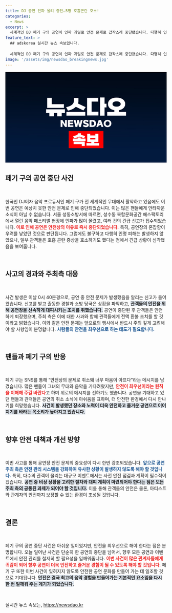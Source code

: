 ```yaml
---
title: DJ 공연 인파 몰려 중단…5명 호흡곤란 호소!
categories:
  - News
excerpt: >
  세계적인 DJ 페기 구의 공연이 인파 과밀로 안전 문제로 갑작스레 중단됐습니다. 다행히 인명 피해는 없지만, 호흡 곤란을 호소한 관객도 있어 주최 측은 전액 환불과 사과를 전했습니다.
feature_text: >
  ## adskorea 실시간 뉴스 속보입니다.

  세계적인 DJ 페기 구의 공연이 인파 과밀로 안전 문제로 갑작스레 중단됐습니다. 다행히 인명 피해는 없지만, 호흡 곤란을 호소한 관객도 있어 주최 측은 전액 환불과 사과를 전했습니다.
image: '/assets/img/newsdao_breakingnews.jpg'
---
```


<p><img src="/assets/img/newsdao_breakingnews.jpg" alt="adskorea 속보" /></p>

<h2 data-ke-size="size26">페기 구의 공연 중단 사건</h2>

<p data-ke-size="size16">&nbsp;</p>

<p data-ke-size="size16">한국인 DJ이자 음악 프로듀서인 페기 구가 전 세계적인 무대에서 활약하고 있음에도 이번 공연은 예상치 못한 안전 문제로 인해 중단되었습니다. 이는 많은 팬들에게 안타까운 소식이 아닐 수 없습니다. 서울 성동소방서에 따르면, 성수동 복합문화공간 에스팩토리에서 열린 음악 페스티벌 현장에 인파가 많이 몰렸고, 여러 건의 긴급 신고가 접수되었습니다. <b><span style="color: #ee2323;">이로 인해 공연은 안전상의 이유로 즉시 중단되었습니다.</span></b> 특히, 공연장의 혼잡함이 우려를 낳았던 것으로 판단됩니다. 그럼에도 불구하고 다행히 인명 피해는 발생하지 않았으나, 일부 관객들은 호흡 곤란 증상을 호소하기도 했다는 점에서 긴급 상황이 심각했음을 보여줍니다.</p>

<p data-ke-size="size16">&nbsp;</p>

<h2 data-ke-size="size26">사고의 경과와 주최측 대응</h2>

<p data-ke-size="size16">&nbsp;</p>

<p data-ke-size="size16">사건 발생은 이날 0시 40분경으로, 공연 중 안전 문제가 발생했음을 알리는 신고가 들어왔습니다. 신고를 받고 출동한 경찰과 소방 당국은 상황을 파악하고, <b><span style="background-color: #21538527;">관객들의 안전을 위해 공연장을 신속하게 대피시키는 조치를 취했습니다.</span></b> 공연이 중단된 후 관객들은 안전하게 퇴장했으며, 주최 측은 이에 대한 사과와 함께 관객들에게 전액 환불 조치를 할 것이라고 밝혔습니다. 이와 같은 안전 문제는 앞으로의 행사에서 반드시 주의 깊게 고려해야 할 사항임이 분명합니다. <b><span style="color: #1a5490;">사람들의 안전을 최우선으로 하는 태도가 필요합니다.</span></b></p>

<p data-ke-size="size16">&nbsp;</p>

<h2 data-ke-size="size26">팬들과 페기 구의 반응</h2>

<p data-ke-size="size16">&nbsp;</p>

<p data-ke-size="size16">페기 구는 SNS를 통해 “안전상의 문제로 취소돼 너무 마음이 아프다”라는 메시지를 남겼습니다. 많은 팬들이 그녀의 무대와 음악을 기다려왔지만, <b><span style="color: #ee2323;">안전이 최우선이라는 원칙을 이해해 주길 바란다</span></b>고 하며 위로의 메시지를 전하기도 했습니다. 공연을 기대하고 있던 팬들과 관객들은 공연의 취소 소식에 아쉬움을 표하며, 더 안전한 환경에서 다시 만나기를 희망했습니다. <b><span style="background-color: #21538527;">사건이 발생했던 장소와 노력이 더욱 안전하고 즐거운 공연으로 이어지기를 바라는 목소리가 높아지고 있습니다.</span></b></p>

<p data-ke-size="size16">&nbsp;</p>

<h2 data-ke-size="size26">향후 안전 대책과 개선 방향</h2>

<p data-ke-size="size16">&nbsp;</p>

<p data-ke-size="size16">이번 사고를 통해 공연장 안전 문제의 중요성이 다시 한번 강조되었습니다. <b><span style="color: #1a5490;">앞으로 공연 주최 측은 안전 관리 시스템을 강화하여 유사한 상황이 발생하지 않도록 해야 할 것입니다.</span></b> 특히, 다수의 관객이 몰리는 대규모 이벤트에서는 사전 안전 점검과 계획이 필수적이겠습니다. <b><span style="background-color: #21538527;">공연 중 비상 상황을 고려한 절차와 대피 계획이 마련되어야 한다는 점은 모든 주최 측의 공통된 과제가 되어야 할 것입니다.</span></b> 이를 통해 관객들의 안전은 물론, 아티스트와 관계자의 안전까지 보장할 수 있는 환경이 조성될 것입니다.</p>

<p data-ke-size="size16">&nbsp;</p>

<h2 data-ke-size="size26">결론</h2>

<p data-ke-size="size16">&nbsp;</p>

<p data-ke-size="size16">페기 구의 공연 중단 사건은 아쉬운 일이었지만, 안전을 최우선으로 해야 한다는 점은 분명합니다. 오늘 일어난 사건은 단순히 한 공연의 중단을 넘어서, 향후 모든 공연과 이벤트에서 안전 관리를 철저히 할 필요성을 일깨워줍니다. <b><span style="color: #ee2323;">이번 사건이 많은 관계자들에게 귀감이 되어 향후 공연이 더욱 안전하고 즐거운 경험이 될 수 있도록 해야 할 것입니다.</span></b> 페기 구 또한 이번 사건이 잊혀지지 않도록 안전한 공연 문화를 만들어 가는 데 일조할 것으로 기대됩니다. <b><span style="background-color: #21538527;">안전은 결국 최고의 음악 경험을 만들어가는 기본적인 요소임을 다시 한 번 일깨워 주는 계기가 되었습니다.</span></b></p>

<p data-ke-size="size16">&nbsp;</p>
실시간 뉴스 속보는, <a href="https://newsdao.kr" rel="dofollow">https://newsdao.kr</a>


